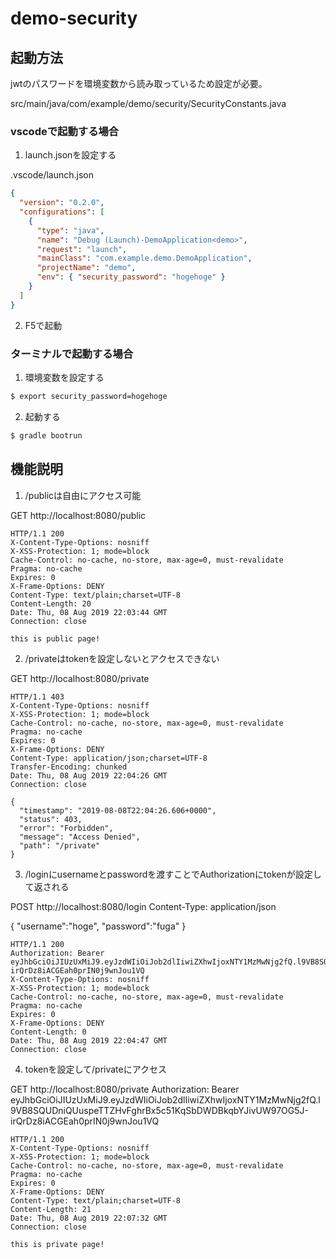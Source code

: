 # demo-security

## 起動方法

jwtのパスワードを環境変数から読み取っているため設定が必要。

src/main/java/com/example/demo/security/SecurityConstants.java

### vscodeで起動する場合

1. launch.jsonを設定する

.vscode/launch.json
```json
{
  "version": "0.2.0",
  "configurations": [
    {
      "type": "java",
      "name": "Debug (Launch)-DemoApplication<demo>",
      "request": "launch",
      "mainClass": "com.example.demo.DemoApplication",
      "projectName": "demo",
      "env": { "security_password": "hogehoge" }
    }
  ]
}
```

2. F5で起動

### ターミナルで起動する場合

1. 環境変数を設定する

```sh
$ export security_password=hogehoge
```

2. 起動する

```sh
$ gradle bootrun
```

## 機能説明

1. /publicは自由にアクセス可能

GET http://localhost:8080/public

```
HTTP/1.1 200 
X-Content-Type-Options: nosniff
X-XSS-Protection: 1; mode=block
Cache-Control: no-cache, no-store, max-age=0, must-revalidate
Pragma: no-cache
Expires: 0
X-Frame-Options: DENY
Content-Type: text/plain;charset=UTF-8
Content-Length: 20
Date: Thu, 08 Aug 2019 22:03:44 GMT
Connection: close

this is public page!
```

2. /privateはtokenを設定しないとアクセスできない

GET http://localhost:8080/private

```
HTTP/1.1 403 
X-Content-Type-Options: nosniff
X-XSS-Protection: 1; mode=block
Cache-Control: no-cache, no-store, max-age=0, must-revalidate
Pragma: no-cache
Expires: 0
X-Frame-Options: DENY
Content-Type: application/json;charset=UTF-8
Transfer-Encoding: chunked
Date: Thu, 08 Aug 2019 22:04:26 GMT
Connection: close

{
  "timestamp": "2019-08-08T22:04:26.606+0000",
  "status": 403,
  "error": "Forbidden",
  "message": "Access Denied",
  "path": "/private"
}
```

3. /loginにusernameとpasswordを渡すことでAuthorizationにtokenが設定して返される

POST http://localhost:8080/login
Content-Type: application/json

{
  "username":"hoge",
  "password":"fuga"
}

```
HTTP/1.1 200 
Authorization: Bearer eyJhbGciOiJIUzUxMiJ9.eyJzdWIiOiJob2dlIiwiZXhwIjoxNTY1MzMwNjg2fQ.l9VB8SQUDniQUuspeTTZHvFghrBx5c51KqSbDWDBkqbYJivUW97OG5J-irQrDz8iACGEah0prIN0j9wnJou1VQ
X-Content-Type-Options: nosniff
X-XSS-Protection: 1; mode=block
Cache-Control: no-cache, no-store, max-age=0, must-revalidate
Pragma: no-cache
Expires: 0
X-Frame-Options: DENY
Content-Length: 0
Date: Thu, 08 Aug 2019 22:04:47 GMT
Connection: close
```

4. tokenを設定して/privateにアクセス

GET http://localhost:8080/private
Authorization: Bearer eyJhbGciOiJIUzUxMiJ9.eyJzdWIiOiJob2dlIiwiZXhwIjoxNTY1MzMwNjg2fQ.l9VB8SQUDniQUuspeTTZHvFghrBx5c51KqSbDWDBkqbYJivUW97OG5J-irQrDz8iACGEah0prIN0j9wnJou1VQ

```
HTTP/1.1 200 
X-Content-Type-Options: nosniff
X-XSS-Protection: 1; mode=block
Cache-Control: no-cache, no-store, max-age=0, must-revalidate
Pragma: no-cache
Expires: 0
X-Frame-Options: DENY
Content-Type: text/plain;charset=UTF-8
Content-Length: 21
Date: Thu, 08 Aug 2019 22:07:32 GMT
Connection: close

this is private page!
```

